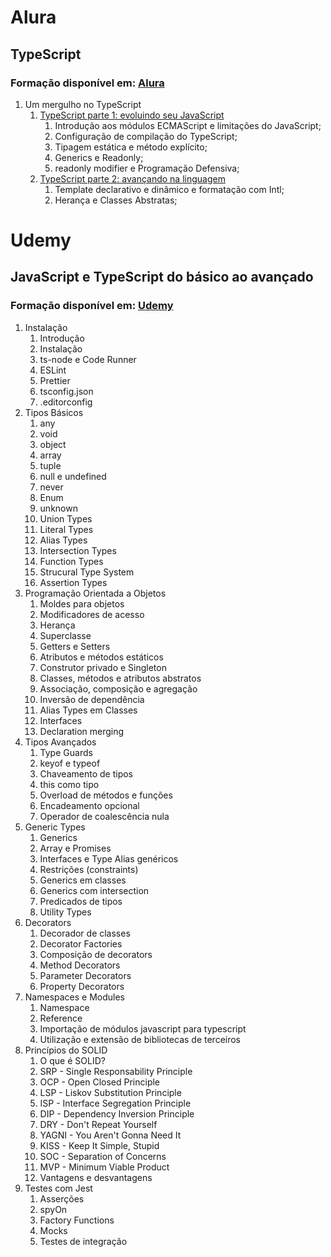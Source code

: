 # Alura
## TypeScript
### Formação disponível em: [Alura](https://cursos.alura.com.br/formacao-typescript)
1. Um mergulho no TypeScript
   1. [TypeScript parte 1: evoluindo seu JavaScript](https://cursos.alura.com.br/course/typescript-evoluindo-javascript)
      1. Introdução aos módulos ECMAScript e limitações do JavaScript;
      2. Configuração de compilação do TypeScript;
      3. Tipagem estática e método explícito;
      4. Generics e Readonly;
      5. readonly modifier e Programação Defensiva;
   2. [TypeScript parte 2: avançando na linguagem](https://cursos.alura.com.br/course/typescript-avancando-linguagem)
      1. Template declarativo e dinâmico e formatação com Intl;
      2. Herança e Classes Abstratas;

# Udemy
## JavaScript e TypeScript do básico ao avançado
### Formação disponível em: [Udemy](https://www.udemy.com/course/curso-de-javascript-moderno-do-basico-ao-avancado/)
1. Instalação
   1. Introdução
   2. Instalação
   3. ts-node e Code Runner
   4. ESLint
   5. Prettier
   6. tsconfig.json
   7. .editorconfig
2. Tipos Básicos
   1. any
   2. void
   3. object
   4. array
   5. tuple
   6. null e undefined
   7. never
   8. Enum
   9. unknown
   10. Union Types
   11. Literal Types
   12. Alias Types
   13. Intersection Types
   14. Function Types
   15. Strucural Type System
   16. Assertion Types
3. Programação Orientada a Objetos
   1. Moldes para objetos
   2. Modificadores de acesso
   3. Herança
   4. Superclasse
   5. Getters e Setters
   6. Atributos e métodos estáticos
   7. Construtor privado e Singleton
   8. Classes, métodos e atributos abstratos
   9. Associação, composição e agregação
   10. Inversão de dependência
   11. Alias Types em Classes
   12. Interfaces
   13. Declaration merging
4. Tipos Avançados
   1. Type Guards
   2. keyof e typeof
   3. Chaveamento de tipos
   4. this como tipo
   5. Overload de métodos e funções
   6. Encadeamento opcional
   7. Operador de coalescência nula
5. Generic Types
   1. Generics
   2. Array e Promises
   3. Interfaces e Type Alias genéricos
   4. Restrições (constraints)
   5. Generics em classes
   6. Generics com intersection
   7. Predicados de tipos
   8. Utility Types
6. Decorators
   1. Decorador de classes
   2. Decorator Factories
   3. Composição de decorators
   4. Method Decorators
   5. Parameter Decorators
   6. Property Decorators
7. Namespaces e Modules
   1. Namespace
   2. Reference
   3. Importação de módulos javascript para typescript
   4. Utilização e extensão de bibliotecas de terceiros
8. Princípios do SOLID
   1. O que é SOLID?
   2. SRP - Single Responsability Principle
   3. OCP - Open Closed Principle
   4. LSP - Liskov Substitution Principle
   5. ISP - Interface Segregation Principle
   6. DIP - Dependency Inversion Principle
   7. DRY - Don't Repeat Yourself
   8. YAGNI - You Aren't Gonna Need It
   9. KISS - Keep It Simple, Stupid
   10. SOC - Separation of Concerns
   11. MVP - Minimum Viable Product
   12. Vantagens e desvantagens
9.  Testes com Jest
    1.  Asserções
    2.  spyOn
    3.  Factory Functions
    4.  Mocks
    5.  Testes de integração